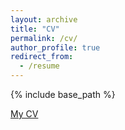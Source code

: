 ```yaml
---
layout: archive
title: "CV"
permalink: /cv/
author_profile: true
redirect_from:
  - /resume
---
```


{% include base_path %}

[My CV](https://github.com/tanya-jp/tanya-jp.github.io/raw/master/files/Tanya_CV.pdf)
